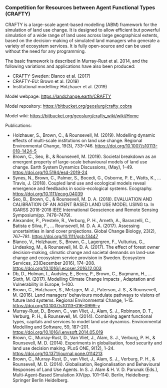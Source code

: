 ### Competition for Resources between Agent Functional Types (CRAFTY)

CRAFTY is a large-scale agent-based modelling (ABM) framework for the simulation of land use change. It is designed to allow efficient but powerful simulation of a wide range of land uses across large geographical extents, based on the decision-making of simulated land managers who generate a variety of ecosystem services. It is fully open-source and can be used without the need for any programming.

 
The basic framework is described in Murray-Rust et al. 2014, and the following variations and applications have also been produced:

- CRAFTY-Sweden: Blanco et al. (2017)
- CRAFTY-EU: Brown et al. (2019)
- Institutional modelling: Holzhauer et al. (2019)


Model webpage:
https://landchange.earth/CRAFTY

Model repository:
https://bitbucket.org/geoslurg/crafty_cobra

Model wiki:
https://bitbucket.org/geoslurg/crafty_wiki/wiki/Home

Publications: 

- Holzhauer, S., Brown, C., & Rounsevell, M. (2019). Modelling dynamic effects of multi-scale institutions on land use change. Regional Environmental Change, 19(3), 733–746. https://doi.org/10.1007/s10113-018-1424-5
- Brown, C., Seo, B., & Rounsevell, M. (2019). Societal breakdown as an emergent property of large-scale behavioural models of land use change. Earth System Dynamics Discussions, (May), 1–49. https://doi.org/10.5194/esd-2019-24
- Synes, N., Brown, C., Palmer, S., Bocedi, G., Osborne, P. E., Watts, K., … Travis, J. (2018). Coupled land use and ecological models reveal emergence and feedbacks in socio-ecological systems. Ecography. https://doi.org/10.1111/ecog.04039
- Seo, B., Brown, C., & Rounsevell, M. D. A. (2018). EVALUATION AND CALIBRATION OF AN AGENT BASED LAND USE MODEL USING ta. In IGARSS 2018-2018 IEEE International Geoscience and Remote Sensing Symposium(pp. 7476–7479).
- Alexander, P., Prestele, R., Verburg, P. H., Arneth, A., Baranzelli, C., Batista e Silva, F., … Rounsevell, M. D. A. A. (2017). Assessing uncertainties in land cover projections. Global Change Biology, 23(2), 767–781. https://doi.org/10.1111/gcb.13447
- Blanco, V., Holzhauer, S., Brown, C., Lagergren, F., Vulturius, G., Lindeskog, M., & Rounsevell, M. D. A. (2017). The effect of forest owner decision-making, climatic change and societal demands on land-use change and ecosystem service provision in Sweden. Ecosystem Services, 23(December 2016), 174–208. https://doi.org/10.1016/j.ecoser.2016.12.003
- Db, D., Holman, I., Audsley, E., Berry, P., Brown, C., Bugmann, H., … Sloth, M. (2017). Modelling Climate Change Impacts , Adaptation and Vulnerability in Europe, 1–100.
- Brown, C., Holzhauer, S., Metzger, M. J., Paterson, J. S., & Rounsevell, M. (2016). Land managers’ behaviours modulate pathways to visions of future land systems. Regional Environmental Change, 1–15. https://doi.org/10.1007/s10113-016-0999-y
- Murray-Rust, D., Brown, C., van Vliet, J., Alam, S. J., Robinson, D. T., Verburg, P. H., & Rounsevell, M. (2014). Combining agent functional types, capitals and services to model land use dynamics. Environmental Modelling and Software, 59, 187–201. https://doi.org/10.1016/j.envsoft.2014.05.019
- Brown, C., Murray-Rust, D., Van Vliet, J., Alam, S. J., Verburg, P. H., & Rounsevell, M. D. (2014). Experiments in globalisation, food security and land use decision making. PLoS ONE, 9(12), 1–24. https://doi.org/10.1371/journal.pone.0114213
- Brown, C., Murray-Rust, D., van Vliet, J., Alam, S. J., Verburg, P. H., & Rounsevell, M. D. (2014). Globalisation, Regionalisation and Behavioural Responses of Land Use Agents. In S. J. Alam & H. V. D. Parunak (Eds.), Multi-Agent-Based Simulation XIV(pp. 101–114). Berlin, Heidelberg: Springer Berlin Heidelberg.

 

<!--# The data give the speed of cars and the distances taken to stop. Note that the data were recorded in the 1920s.
# # In case you're looking for specific information an are not able to find it, drop an email to calum.brown@kit.edu saying what you miss and where you are expecting that information.
https://landchange.earth 

# * **Speed** - speed (mph)
# * **Dist** - stopping distance (ft) --> 
